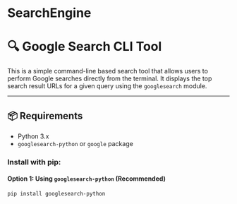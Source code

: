 # SearchEngine
# 🔍 Google Search CLI Tool

This is a simple command-line based search tool that allows users to perform Google searches directly from the terminal. It displays the top search result URLs for a given query using the `googlesearch` module.

---

## 📦 Requirements

- Python 3.x
- `googlesearch-python` or `google` package

### Install with pip:

#### Option 1: Using `googlesearch-python` (Recommended)
```bash
pip install googlesearch-python


